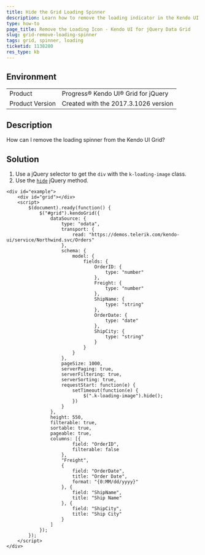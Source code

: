 ```yaml
---
title: Hide the Grid Loading Spinner
description: Learn how to remove the loading indicator in the Kendo UI Grid.
type: how-to
page_title: Remove the Loading Icon - Kendo UI for jQuery Data Grid
slug: grid-remove-loading-spinner
tags: grid, spinner, loading
ticketid: 1138280
res_type: kb
---
```


## Environment

<table>
 <tr>
  <td>Product</td>
  <td>Progress® Kendo UI® Grid for jQuery</td> 
 </tr>
 <tr>
  <td>Product Version</td>
  <td>Created with the 2017.3.1026 version</td>
 </tr>
</table>

## Description

How can I remove the loading spinner from the Kendo UI Grid?

## Solution

1. Use a jQuery selector to get the `div` with the `k-loading-image` class.
1. Use the [`hide`](https://api.jquery.com/hide/) jQuery method.

```dojo
<div id="example">
    <div id="grid"></div>
    <script>
        $(document).ready(function() {
            $("#grid").kendoGrid({
                dataSource: {
                    type: "odata",
                    transport: {
                        read: "https://demos.telerik.com/kendo-ui/service/Northwind.svc/Orders"
                    },
                    schema: {
                        model: {
                            fields: {
                                OrderID: {
                                    type: "number"
                                },
                                Freight: {
                                    type: "number"
                                },
                                ShipName: {
                                    type: "string"
                                },
                                OrderDate: {
                                    type: "date"
                                },
                                ShipCity: {
                                    type: "string"
                                }
                            }
                        }
                    },
                    pageSize: 1000,
                    serverPaging: true,
                    serverFiltering: true,
                    serverSorting: true,
                    requestStart: function(e) {
                        setTimeout(function(e) {
                            $(".k-loading-image").hide();
                        })
                    }
                },
                height: 550,
                filterable: true,
                sortable: true,
                pageable: true,
                columns: [{
                        field: "OrderID",
                        filterable: false
                    },
                    "Freight",
                    {
                        field: "OrderDate",
                        title: "Order Date",
                        format: "{0:MM/dd/yyyy}"
                    }, {
                        field: "ShipName",
                        title: "Ship Name"
                    }, {
                        field: "ShipCity",
                        title: "Ship City"
                    }
                ]
            });
        });
    </script>
</div>
```
